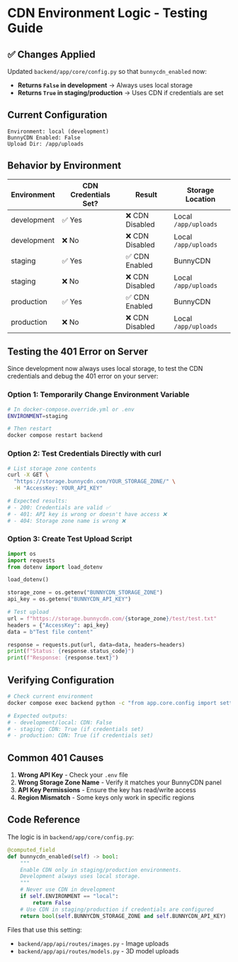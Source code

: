 # CDN Environment Logic - Testing Guide

## ✅ Changes Applied

Updated `backend/app/core/config.py` so that `bunnycdn_enabled` now:
- **Returns `False` in development** → Always uses local storage
- **Returns `True` in staging/production** → Uses CDN if credentials are set

## Current Configuration

```
Environment: local (development)
BunnyCDN Enabled: False
Upload Dir: /app/uploads
```

## Behavior by Environment

| Environment | CDN Credentials Set? | Result | Storage Location |
|-------------|---------------------|--------|------------------|
| development | ✅ Yes | ❌ CDN Disabled | Local `/app/uploads` |
| development | ❌ No | ❌ CDN Disabled | Local `/app/uploads` |
| staging | ✅ Yes | ✅ CDN Enabled | BunnyCDN |
| staging | ❌ No | ❌ CDN Disabled | Local `/app/uploads` |
| production | ✅ Yes | ✅ CDN Enabled | BunnyCDN |
| production | ❌ No | ❌ CDN Disabled | Local `/app/uploads` |

## Testing the 401 Error on Server

Since development now always uses local storage, to test the CDN credentials and debug the 401 error on your server:

### Option 1: Temporarily Change Environment Variable
```bash
# In docker-compose.override.yml or .env
ENVIRONMENT=staging

# Then restart
docker compose restart backend
```

### Option 2: Test Credentials Directly with curl
```bash
# List storage zone contents
curl -X GET \
  "https://storage.bunnycdn.com/YOUR_STORAGE_ZONE/" \
  -H "AccessKey: YOUR_API_KEY"

# Expected results:
# - 200: Credentials are valid ✅
# - 401: API key is wrong or doesn't have access ❌
# - 404: Storage zone name is wrong ❌
```

### Option 3: Create Test Upload Script
```python
import os
import requests
from dotenv import load_dotenv

load_dotenv()

storage_zone = os.getenv("BUNNYCDN_STORAGE_ZONE")
api_key = os.getenv("BUNNYCDN_API_KEY")

# Test upload
url = f"https://storage.bunnycdn.com/{storage_zone}/test/test.txt"
headers = {"AccessKey": api_key}
data = b"Test file content"

response = requests.put(url, data=data, headers=headers)
print(f"Status: {response.status_code}")
print(f"Response: {response.text}")
```

## Verifying Configuration

```bash
# Check current environment
docker compose exec backend python -c "from app.core.config import settings; print(f'ENV: {settings.ENVIRONMENT}, CDN: {settings.bunnycdn_enabled}')"

# Expected outputs:
# - development/local: CDN: False
# - staging: CDN: True (if credentials set)
# - production: CDN: True (if credentials set)
```

## Common 401 Causes

1. **Wrong API Key** - Check your `.env` file
2. **Wrong Storage Zone Name** - Verify it matches your BunnyCDN panel
3. **API Key Permissions** - Ensure the key has read/write access
4. **Region Mismatch** - Some keys only work in specific regions

## Code Reference

The logic is in `backend/app/core/config.py`:

```python
@computed_field
def bunnycdn_enabled(self) -> bool:
    """
    Enable CDN only in staging/production environments.
    Development always uses local storage.
    """
    # Never use CDN in development
    if self.ENVIRONMENT == "local":
        return False
    # Use CDN in staging/production if credentials are configured
    return bool(self.BUNNYCDN_STORAGE_ZONE and self.BUNNYCDN_API_KEY)
```

Files that use this setting:
- `backend/app/api/routes/images.py` - Image uploads
- `backend/app/api/routes/models.py` - 3D model uploads
